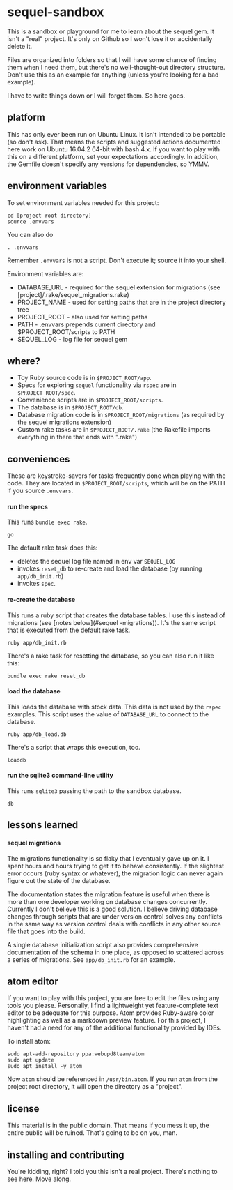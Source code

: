 # sequel-sandbox

This is a sandbox or playground for me to learn about the sequel gem. It isn't a "real" project. It's only on Github so I won't lose it or accidentally delete it.

Files are organized into folders so that I will have some chance of finding them when I need them, but there's no well-thought-out directory structure. Don't use this as an example for anything (unless you're looking for a bad example).

I have to write things down or I will forget them. So here goes.

## platform

This has only ever been run on Ubuntu Linux. It isn't intended to be portable (so don't ask). That means the scripts and suggested actions documented here work on Ubuntu 16.04.2 64-bit with bash 4.x. If you want to play with this on a different platform, set your expectations accordingly. In addition, the Gemfile doesn't specify any versions for dependencies, so YMMV.

## environment variables

To set environment variables needed for this project:

```shell
cd [project root directory]
source .envvars
```

You can also do

```shell
. .envvars
```

Remember ```.envvars``` is not a script. Don't execute it; source it into your shell.

Environment variables are:

* DATABASE_URL - required for the sequel extension for migrations (see [project]/.rake/sequel_migrations.rake)
* PROJECT_NAME - used for setting paths that are in the project directory tree
* PROJECT_ROOT - also used for setting paths
* PATH - .envvars prepends current directory and $PROJECT_ROOT/scripts to PATH
* SEQUEL_LOG - log file for sequel gem


## where?

* Toy Ruby source code is in ```$PROJECT_ROOT/app```.
* Specs for exploring ```sequel``` functionality via ```rspec``` are in ```$PROJECT_ROOT/spec```.
* Convenience scripts are in ```$PROJECT_ROOT/scripts```.
* The database is in ```$PROJECT_ROOT/db```.
* Database migration code is in ```$PROJECT_ROOT/migrations``` (as required by the sequel migrations extension)
* Custom rake tasks are in ```$PROJECT_ROOT/.rake``` (the Rakefile imports everything in there that ends with ".rake")


## conveniences

These are keystroke-savers for tasks frequently done when playing with the code. They are located in ```$PROJECT_ROOT/scripts```, which will be on the PATH if you source ```.envvars```.

#### run the specs

This runs ```bundle exec rake```.

```shell
go
```

The default rake task does this:

* deletes the sequel log file named in env var ```SEQUEL_LOG```
* invokes ```reset_db``` to re-create and load the database (by running ```app/db_init.rb```)
* invokes ```spec```.

#### re-create the database

This runs a ruby script that creates the database tables. I use this instead of migrations (see [notes below](#sequel -migrations)). It's the same script that is executed from the default rake task.

```
ruby app/db_init.rb
```

There's a rake task for resetting the database, so you can also run it like this:

```shell
bundle exec rake reset_db
```

#### load the database

This loads the database with stock data. This data is not used by the ```rspec``` examples. This script uses the value of ```DATABASE_URL``` to connect to the database.

```shell
ruby app/db_load.db
```

There's a script that wraps this execution, too.

```shell
loaddb
```

#### run the sqlite3 command-line utility

This runs ```sqlite3``` passing the path to the sandbox database.

```shell
db
```

## lessons learned

#### sequel migrations

The migrations functionality is so flaky that I eventually gave up on it. I spent hours and hours trying to get it to behave consistently. If the slightest error occurs (ruby syntax or whatever), the migration logic can never again figure out the state of the database.

The documentation states the migration feature is useful when there is more than one developer working on database changes concurrently. Currently I don't believe this is a good solution. I believe driving database changes through scripts that are under version control solves any conflicts in the same way as version control deals with conflicts in any other source file that goes into the build.

A single database initialization script also provides comprehensive documentation of the schema in one place, as opposed to scattered across a series of migrations. See ```app/db_init.rb``` for an example.

## atom editor

If you want to play with this project, you are free to edit the files using any tools you please. Personally, I find a lightweight yet feature-complete text editor to be adequate for this purpose. Atom provides Ruby-aware color highlighting as well as a markdown preview feature. For this project, I haven't had a need for any of the additional functionality provided by IDEs.

To install atom:

```shell
sudo apt-add-repository ppa:webupd8team/atom
sudo apt update
sudo apt install -y atom
```

Now ```atom``` should be referenced in ```/usr/bin.atom```. If you run ```atom``` from the project root directory, it will open the directory as a "project".

## license

This material is in the public domain. That means if you mess it up, the entire public will be ruined. That's going to be on you, man.

## installing and contributing

You're kidding, right? I told you this isn't a real project. There's nothing to see here. Move along.
